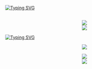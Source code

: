 [![Typing SVG](https://readme-typing-svg.herokuapp.com?font=Fira+Code&weight=500&size=29&duration=7000&pause=1000&center=true&width=435&lines=Hey+I'm+GONCA;Welcome+to+my+profile)](https://git.io/typing-svg)

<p align="center">
  <br>
  <img src="https://lanyard.cnrad.dev/api/556942887250821142">
  <br>
  <img src="https://komarev.com/ghpvc/?username=ByGONCA&label=Profile%20views:&color=brightgreen">
</p>

[![Typing SVG](https://readme-typing-svg.herokuapp.com?font=Fira+Code&weight=500&size=29&duration=7000&pause=1000&center=true&width=435&lines=Learning;Skills+%26+Tools)](https://git.io/typing-svg)

<p align="center">
    <img src="https://skillicons.dev/icons?i=js,ts,mongodb,vscode,nodejs,git,github,discord&theme=dark">

</p>
</hr>
<p align="center">
    <img src="https://github-readme-stats.vercel.app/api?username=ByGONCA&show_icons=true&hide=contribs,prs&cache_seconds=86400&theme=gotham">
    <br>
    <img src="https://github-readme-stats.vercel.app/api/top-langs/?username=ByGONCA&layout=compact&hide_title=1&card_width=300&theme=gotham">
</p>
